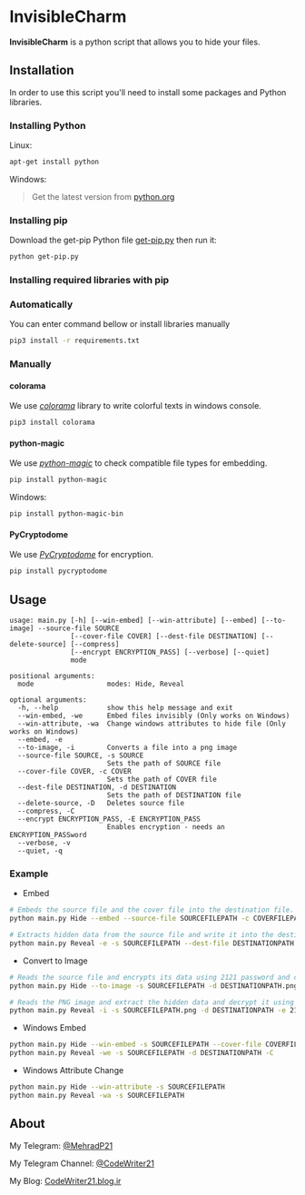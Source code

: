 # InvisibleCharm

**InvisibleCharm** is a python script that allows you to hide your files.

## Installation

In order to use this script you'll need to install some packages and Python libraries.

### Installing Python

Linux:
```sh
apt-get install python
```
Windows:
> Get the latest version from [python.org](https://www.python.org)

### Installing pip

Download the get-pip Python file [get-pip.py](https://bootstrap.pypa.io/get-pip.py) then run it:
```sh
python get-pip.py
```
### Installing required libraries with pip

### Automatically
You can enter command bellow or install libraries manually
```sh
pip3 install -r requirements.txt
```
### Manually

#### colorama
We use [*colorama*](https://github.com/tartley/colorama) library to write colorful texts in windows console.
```sh
pip3 install colorama
```
#### python-magic
We use [*python-magic*](https://github.com/ahupp/python-magic#installation) to check compatible file types for embedding.
```sh
pip install python-magic
```
Windows:
```sh
pip install python-magic-bin
```
#### PyCryptodome
We use [*PyCryptodome*](https://github.com/Legrandin/pycryptodome) for encryption.
```sh
pip install pycryptodome
```
## Usage
```
usage: main.py [-h] [--win-embed] [--win-attribute] [--embed] [--to-image] --source-file SOURCE
               [--cover-file COVER] [--dest-file DESTINATION] [--delete-source] [--compress]
               [--encrypt ENCRYPTION_PASS] [--verbose] [--quiet]
               mode

positional arguments:
  mode                  modes: Hide, Reveal

optional arguments:
  -h, --help            show this help message and exit
  --win-embed, -we      Embed files invisibly (Only works on Windows)
  --win-attribute, -wa  Change windows attributes to hide file (Only works on Windows)
  --embed, -e
  --to-image, -i        Converts a file into a png image
  --source-file SOURCE, -s SOURCE
                        Sets the path of SOURCE file
  --cover-file COVER, -c COVER
                        Sets the path of COVER file
  --dest-file DESTINATION, -d DESTINATION
                        Sets the path of DESTINATION file
  --delete-source, -D   Deletes source file
  --compress, -C
  --encrypt ENCRYPTION_PASS, -E ENCRYPTION_PASS
                        Enables encryption - needs an ENCRYPTION_PASSword
  --verbose, -v
  --quiet, -q
```
### Example
- Embed
```sh
# Embeds the source file and the cover file into the destination file.
python main.py Hide --embed --source-file SOURCEFILEPATH -c COVERFILEPATH -d DESTINATIONPATH

# Extracts hidden data from the source file and write it into the destination file
python main.py Reveal -e -s SOURCEFILEPATH --dest-file DESTINATIONPATH
```
- Convert to Image
```sh
# Reads the source file and encrypts its data using 2121 password and convert the data into a PNG image and save it in the destination path
python main.py Hide --to-image -s SOURCEFILEPATH -d DESTINATIONPATH.png --encrypt 2121

# Reads the PNG image and extract the hidden data and decrypt it using 2121 password and write it into the destination path
python main.py Reveal -i -s SOURCEFILEPATH.png -d DESTINATIONPATH -e 2121
```
- Windows Embed
```sh
python main.py Hide --win-embed -s SOURCEFILEPATH --cover-file COVERFILEPATH -d DESTINATIONPATH --compress
python main.py Reveal -we -s SOURCEFILEPATH -d DESTINATIONPATH -C
```
- Windows Attribute Change
```sh
python main.py Hide --win-attribute -s SOURCEFILEPATH
python main.py Reveal -wa -s SOURCEFILEPATH
```

## About

My Telegram: [@MehradP21](https://t.me/MehradP21)

My Telegram Channel: [@CodeWriter21](https://t.me/CodeWriter21)

My Blog: [CodeWriter21.blog.ir](http://CodeWriter21.blog.ir)
